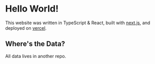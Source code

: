 # Hello World!
This website was written in TypeScript & React, built with [next.js](https://nextjs.org/), and deployed on [vercel](vercel.com/).

## Where's the Data?
All data lives in another repo.


